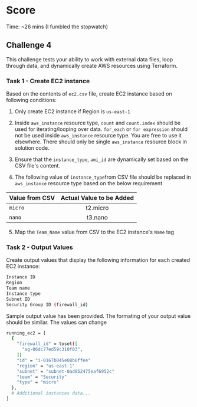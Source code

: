 # Score
Time: ~26 mins (I fumbled the stopwatch)


## Challenge 4

This challenge tests your ability to work with external data files, loop through data, and dynamically create AWS resources using Terraform.


### Task 1 - Create EC2 instance

Based on the contents of `ec2.csv` file, create EC2 instance based on following conditions:

1. Only create EC2 instance if Region is `us-east-1`

2. Inside `aws_instance` resource type, `count` and `count.index` should be used for iterating/looping over data. `for_each` or `for expression` should not be used inside `aws_instance` resource type. You are free to use it elsewhere. There should only be single `aws_instance` resource block in solution code.

3. Ensure that the `instance_type`, `ami_id`  are dynamically set based on the CSV file's content.

4. The following value of `instance_type`from CSV file should be replaced in `aws_instance` resource type based on the below requirement

| Value from CSV  | Actual Value to be Added | 
| :---        |    :----:   | 
| `micro`  | t2.micro      | 
| `nano`  | t3.nano   | 


5. Map the `Team_Name` value from CSV to the EC2 instance's `Name` tag


### Task 2 - Output Values

Create output values that display the following information for each created EC2 instance:

```sh
Instance ID
Region
Team name
Instance type
Subnet ID
Security Group ID (firewall_id)
```

Sample output value has been provided. The formating of your output value should be similar. The values can change

```sh
running_ec2 = [
  {
    "firewall_id" = toset([
      "sg-06dc77ed59c310f03",
    ])
    "id" = "i-0167b045e08b6ffee"
    "region" = "us-east-1"
    "subnet" = "subnet-0ad852475eaf6952c"
    "team" = "Security"
    "type" = "micro"
  },
  # Additional instances data...
]
```
